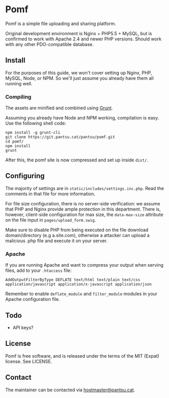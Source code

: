 # Pomf

Pomf is a simple file uploading and sharing platform.

Original development environment is Nginx + PHP5.5 + MySQL, but is confirmed to
work with Apache 2.4 and newer PHP versions. Should work with any other
PDO-compatible database.

## Install

For the purposes of this guide, we won't cover setting up Nginx, PHP, MySQL,
Node, or NPM. So we'll just assume you already have them all running well.

### Compiling

The assets are minified and combined using [Grunt](http://gruntjs.com/).

Assuming you already have Node and NPM working, compilation is easy. Use the
following shell code:

```
npm install -g grunt-cli
git clone https://git.pantsu.cat/pantsu/pomf.git
cd pomf/
npm install
grunt
```

After this, the pomf site is now compressed and set up inside `dist/`.

## Configuring

The majority of settings are in `static/includes/settings.inc.php`. Read the
comments in that file for more information.

For file size configuration, there is no server-side verification: we assume
that PHP and Nginx provide ample protection in this department. There is,
however, client-side configuration for max size, the `data-max-size` attribute
on the file input in `pages/upload_form.swig`.

Make sure to disable PHP from being executed on the file download
domain/directory (e.g a.site.com), otherwise a attacker can upload a malicious
.php file and execute it on your server.

### Apache

If you are running Apache and want to compress your output when serving files,
add to your `.htaccess` file:

```
AddOutputFilterByType DEFLATE text/html text/plain text/css application/javascript application/x-javascript application/json
```

Remember to enable `deflate_module` and `filter_module` modules in your Apache
configuration file.

## Todo

* API keys?

## License

Pomf is free software, and is released under the terms of the MIT (Expat)
license. See LICENSE.

## Contact

The maintainer can be contacted via hostmaster@pantsu.cat.
